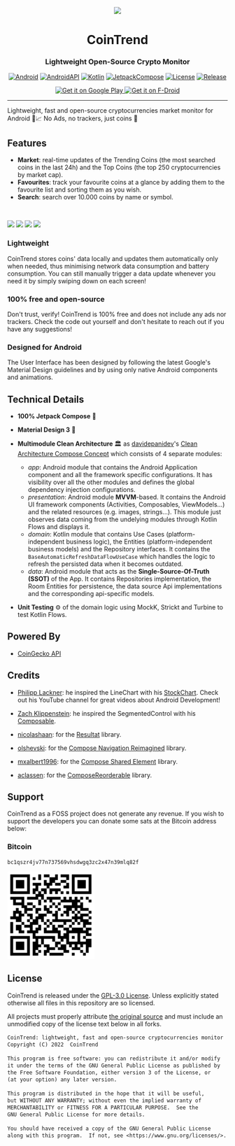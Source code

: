 <div align="center">

<p><img src="https://github.com/CoinTrend/CoinTrend/blob/develop/metadata/en-US/images/icon.png" width="200"></p>
 
# CoinTrend

### Lightweight Open-Source Crypto Monitor

[![Android](https://img.shields.io/badge/Android-grey?logo=android&style=flat)](https://www.android.com/)
[![AndroidAPI](https://img.shields.io/badge/API-23%2B-brightgreen.svg?style=flat)](https://www.android.com/)
[![Kotlin](https://img.shields.io/badge/kotlin-1.7.20-blue.svg?logo=kotlin)](https://kotlinlang.org)
[![JetpackCompose](https://img.shields.io/badge/Jetpack%20Compose-1.3.0-yellow)](https://developer.android.com/jetpack/compose)
[![License](https://img.shields.io/github/license/CoinTrend/CoinTrend?color=orange)](./LICENSE)
[![Release](https://badgen.net/github/release/CoinTrend/CoinTrend?color=red)](https://github.com/CoinTrend/CoinTrend/releases)


<p align="center"> 
  <a href='https://play.google.com/store/apps/details?id=com.cointrend&pcampaignid=pcampaignidMKT-Other-global-all-co-prtnr-py-PartBadge-Mar2515-1'>
    <img alt='Get it on Google Play' src='https://play.google.com/intl/en_us/badges/static/images/badges/en_badge_web_generic.png' height=75/>
  </a>

  <a href='https://f-droid.org/packages/com.cointrend/'>
    <img alt='Get it on F-Droid' src="https://fdroid.gitlab.io/artwork/badge/get-it-on.png" height="75"/>
  </a>
</p>
 

</div>
 
 ----
 
Lightweight, fast and open-source cryptocurrencies market monitor for Android 📱📈 No Ads, no trackers, just coins 💎

## Features

- **Market**: real-time updates of the Trending Coins (the most searched coins in the last 24h) and the Top Coins (the top 250 cryptocurrencies by market cap).
- **Favourites**: track your favourite coins at a glance by adding them to the favourite list and sorting them as you wish.
- **Search**: search over 10.000 coins by name or symbol.

<br>

<p float="left">
  <img src="https://github.com/CoinTrend/CoinTrend/blob/develop/metadata/en-US/images/phoneScreenshots/1.jpg" width="23%" />
  <img src="https://github.com/CoinTrend/CoinTrend/blob/develop/metadata/en-US/images/phoneScreenshots/2.jpg" width="23%" />
  <img src="https://github.com/CoinTrend/CoinTrend/blob/develop/metadata/en-US/images/phoneScreenshots/3.jpg" width="23%" />
  <img src="https://github.com/CoinTrend/CoinTrend/blob/develop/metadata/en-US/images/phoneScreenshots/4.jpg" width="23%" />
</p>


### Lightweight
CoinTrend stores coins' data locally and updates them automatically only when needed, thus minimising network data consumption and battery consumption. You can still manually trigger a data update whenever you need it by simply swiping down on each screen!

### 100% free and open-source
Don't trust, verify! CoinTrend is 100% free and does not include any ads nor trackers. Check the code out yourself and don't hesitate to reach out if you have any suggestions!

### Designed for Android
The User Interface has been designed by following the latest Google's Material Design guidelines and by using only native Android components and animations.


## Technical Details

- **100% Jetpack Compose** 🚀

- **Material Design 3** 💎

- **Multimodule Clean Architecture** 🏛 as [davidepanidev](https://github.com/davidepanidev)'s [Clean Architecture Compose Concept](https://github.com/davidepanidev/android-multimodule-architecture-concepts/tree/clean-architecture-compose-concept) which consists of 4 separate modules:
  -  _app_: Android module that contains the Android Application component and all the framework specific configurations. It has visibility over all the other modules and defines the global dependency injection configurations.
  -  _presentation_: Android module **MVVM**-based. It contains the Android UI framework components (Activities, Composables, ViewModels...) and the related resources (e.g. images, strings...). This module just observes data coming from the undelying modules through Kotlin Flows and displays it. 
  -  _domain_: Kotlin module that contains Use Cases (platform-independent business logic), the Entities (platform-independent business models) and the Repository interfaces. It contains the `BaseAutomaticRefreshDataFlowUseCase` which handles the logic to refresh the persisted data when it becomes outdated.
  -  _data_: Android module that acts as the **Single-Source-Of-Truth (SSOT)** of the App. It contains Repositories implementation, the Room Entities for persistence, the data source Api implementations and the corresponding api-specific models.
  
- **Unit Testing** ⚙️ of the domain logic using MockK, Strickt and Turbine to test Kotlin Flows.


## Powered By

- [CoinGecko API](https://www.coingecko.com/api/)


## Credits

- [Philipp Lackner](https://github.com/philipplackner): he inspired the LineChart with his [StockChart](https://github.com/philipplackner/StockMarketApp/blob/final/app/src/main/java/com/plcoding/stockmarketapp/presentation/company_info/StockChart.kt). Check out his YouTube channel for great videos about Android Development!

- [Zach Klippenstein](https://github.com/zach-klippenstein): he inspired the SegmentedControl with his [Composable](https://gist.github.com/zach-klippenstein/7ae8874db304f957d6bb91263e292117).

- [nicolashaan](https://github.com/nicolashaan): for the [Resultat](https://github.com/nicolashaan/resultat) library.

- [olshevski](https://github.com/olshevski): for the [Compose Navigation Reimagined](https://github.com/olshevski/compose-navigation-reimagined) library.

- [mxalbert1996](https://github.com/mxalbert1996): for the [Compose Shared Element](https://github.com/mxalbert1996/compose-shared-elements) library.

- [aclassen](https://github.com/aclassen): for the [ComposeReorderable](https://github.com/aclassen/ComposeReorderable) library.


## Support

CoinTrend as a FOSS project does not generate any revenue. If you wish to support the developers you can donate some sats at the Bitcoin address below:

### Bitcoin

```
bc1qszr4jv77n737569vhsdwgq3zc2x47n39mlq82f
```  

<p><img src="https://raw.githubusercontent.com/CoinTrend/.github/main/support/bitcoin.png" width="200"></p>


## License

CoinTrend is released under the [GPL-3.0 License](./LICENSE). Unless explicitly 
stated otherwise all files in this repository are so licensed.

All projects must properly attribute [the original source](https://github.com/CoinTrend/CoinTrend)
and must include an unmodified copy of the license text below in all forks.

```
CoinTrend: lightweight, fast and open-source cryptocurrencies monitor
Copyright (C) 2022  CoinTrend

This program is free software: you can redistribute it and/or modify
it under the terms of the GNU General Public License as published by
the Free Software Foundation, either version 3 of the License, or
(at your option) any later version.

This program is distributed in the hope that it will be useful,
but WITHOUT ANY WARRANTY; without even the implied warranty of
MERCHANTABILITY or FITNESS FOR A PARTICULAR PURPOSE.  See the
GNU General Public License for more details.

You should have received a copy of the GNU General Public License
along with this program.  If not, see <https://www.gnu.org/licenses/>.
```   
